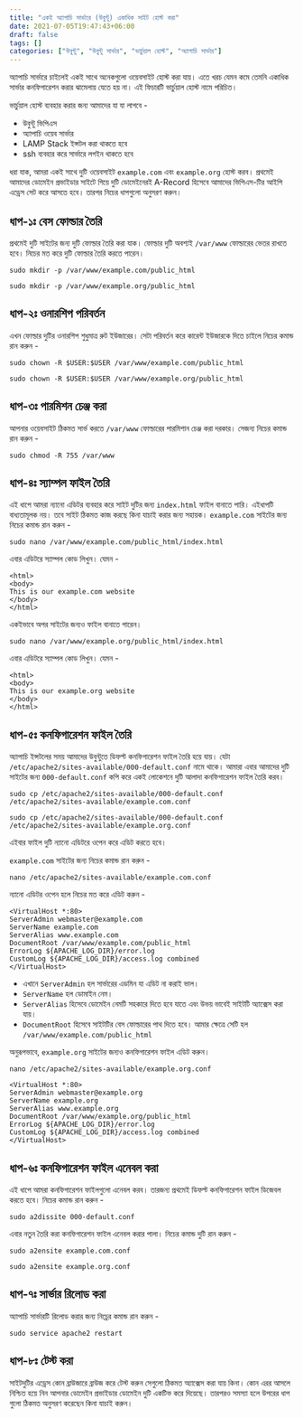 ```yaml
---
title: "একই অ্যাপাচি সার্ভারে (উবুন্টু) একাধিক সাইট হোস্ট করা"
date: 2021-07-05T19:47:43+06:00
draft: false
tags: []
categories: ["উবুন্টু", "উবুন্টু সার্ভার", "ভার্চুয়াল হোস্ট", "অ্যাপাচি সার্ভার"]
---
```

অ্যাপাচি সার্ভারে চাইলেই একই সাথে অনেকগুলো ওয়েবসাইট হোস্ট করা যায়। এতে খরচ যেমন কমে তেমনি একাধিক সার্ভার কনফিগারেশন করার ঝামেলায় যেতে হয় না। এই ফিচারটি ভার্চুয়াল হোস্ট নামে পরিচিত।

ভার্চুয়াল হোস্ট ব্যবহার করার জন্য আমাদের যা যা লাগবে - 
* উবুন্টু ভিপিএস
* অ্যাপাচি ওয়েব সার্ভার
* LAMP Stack ইন্সটল করা থাকতে হবে
* ssh ব্যবহার করে সার্ভারে লগইন থাকতে হবে

ধরা যাক, আমরা একই সাথে দুটি ওয়েবসাইট `example.com` এবং `example.org` হোস্ট করব। প্রথমেই আমাদের ডোমেইন প্রভাইডার সাইটে গিয়ে দুটি ডোমেইনেরই A-Record হিসেবে আমাদের ভিপিএস-টির আইপি এড্রেস সেট করে আসতে হবে। তারপর নিচের ধাপগুলো অনুসরণ করুন।

## ধাপ-১ঃ বেস ফোল্ডার তৈরি
প্রথমেই দুটি সাইটের জন্য দুটি ফোল্ডার তৈরি করা যাক। ফোল্ডার দুটি অবশ্যই `/var/www` ফোল্ডারের ভেতর রাখতে হবে। নিচের মত করে দুটি ফোল্ডার তৈরি করতে পারেন।
```
sudo mkdir -p /var/www/example.com/public_html
```
```
sudo mkdir -p /var/www/example.org/public_html
```
## ধাপ-২ঃ ওনারশিপ পরিবর্তন
এখন ফোল্ডার দুটির ওনারশিপ শুধুমাত্র রুট ইউজারের। সেটা পরিবর্তন করে কারেন্ট ইউজারকে দিতে চাইলে নিচের কমান্ড রান করুন -
```
sudo chown -R $USER:$USER /var/www/example.com/public_html
```
```
sudo chown -R $USER:$USER /var/www/example.org/public_html
```

## ধাপ-৩ঃ পারমিশন চেঞ্জ করা
আপনার ওয়েবসাইট ঠিকমত সার্ভ করতে `/var/www` ফোল্ডারের পারমিশান চেঞ্জ করা দরকার। সেজন্য নিচের কমান্ড রান করুন - 
```
sudo chmod -R 755 /var/www
```

## ধাপ-৪ঃ স্যাম্পল ফাইল তৈরি
এই ধাপে আমরা ন্যানো এডিটর ব্যবহার করে সাইট দুটির জন্য `index.html` ফাইল বানাতে পারি। এইধাপটি বাধ্যতামূলক নয়। তবে সাইট ঠিকমত কাজ করছে কিনা যাচাই করার জন্য সহায়ক। `example.com` সাইটের জন্য নিচের কমান্ড রান করুন - 
```
sudo nano /var/www/example.com/public_html/index.html
```
এবার এডিটরে স্যাম্পল কোড লিখুন। যেমন - 
```
<html>
<body>
This is our example.com website
</body>
</html>
```
একইভাবে অপর সাইটের জন্যও ফাইল বানাতে পারেন।
```
sudo nano /var/www/example.org/public_html/index.html
```
এবার এডিটরে স্যাম্পল কোড লিখুন। যেমন - 
```
<html>
<body>
This is our example.org website
</body>
</html>
```


## ধাপ-৫ঃ কনফিগারেশন ফাইল তৈরি
অ্যাপাচি ইন্সটলের সময় আমাদের উবুন্টুতে ডিফল্ট কনফিগারেশন ফাইল তৈরি হয়ে যায়। যেটা `/etc/apache2/sites-available/000-default.conf` নামে থাকে। আমারা এবার আমাদের দুটি সাইটের জন্য `000-default.conf` কপি করে একই লোকেশনে দুটি আলাদা কনফিগারেশন ফাইল তৈরি করব। 
```
sudo cp /etc/apache2/sites-available/000-default.conf /etc/apache2/sites-available/example.com.conf
```
```
sudo cp /etc/apache2/sites-available/000-default.conf /etc/apache2/sites-available/example.org.conf
```
এইবার ফাইল দুটি ন্যানো এডিটরে ওপেন করে এডিট করতে হবে।  

`example.com` সাইটের জন্য নিচের কমান্ড রান করুন - 
```
nano /etc/apache2/sites-available/example.com.conf
```
ন্যানো এডিটর ওপেন হলে নিচের মত করে এডিট করুন - 
```
<VirtualHost *:80>
ServerAdmin webmaster@example.com
ServerName example.com
ServerAlias www.example.com
DocumentRoot /var/www/example.com/public_html
ErrorLog ${APACHE_LOG_DIR}/error.log
CustomLog ${APACHE_LOG_DIR}/access.log combined
</VirtualHost>
```
* এখানে `ServerAdmin` হল সার্ভারের এডমিন যা এডিট না করাই ভাল।
* `ServerName` হল ডোমাইন নেম।
* `ServerAlias` হিসেবে ডোমেইন নেমটি সহকারে দিতে হবে যাতে এবং উভয় ভাবেই সাইটটি অ্যাক্সেস করা যায়।
* `DocumentRoot` হিসেবে সাইটটির বেস ফোল্ডারের পাথ দিতে হবে। আমার ক্ষেত্রে সেটি হল `/var/www/example.com/public_html`

অনুরূপভাবে, `example.org` সাইটের জন্যও কনফিগারেশন ফাইল এডিট করুন।
```
nano /etc/apache2/sites-available/example.org.conf
```
```
<VirtualHost *:80>
ServerAdmin webmaster@example.org
ServerName example.org
ServerAlias www.example.org
DocumentRoot /var/www/example.org/public_html
ErrorLog ${APACHE_LOG_DIR}/error.log
CustomLog ${APACHE_LOG_DIR}/access.log combined
</VirtualHost>
```

## ধাপ-৬ঃ কনফিগারেশন ফাইল এনেবল করা
এই ধাপে আমরা কনফিগারেশন ফাইলগুলো এনেবল করব। তারজন্য প্রথমেই ডিফল্ট কনফিগারেশন ফাইল ডিজেবল করতে হবে। নিচের কমান্ড রান করুন - 
```
sudo a2dissite 000-default.conf
```
এবার নতুন তৈরি করা কনফিগারেশন ফাইল এনেবল করার পালা। নিচের কমান্ড দুটি রান করুন - 
```
sudo a2ensite example.com.conf
```
```
sudo a2ensite example.org.conf
```

## ধাপ-৭ঃ সার্ভার রিলোড করা
অ্যাপাচি সার্ভারটি রিলোড করার জন্য নিচ্রের কমান্ড রান করুন - 
```
sudo service apache2 restart
```

## ধাপ-৮ঃ টেস্ট করা
সাইটদুটির এড্রেস কোন ব্রাউজারে ব্রাউজ করে টেস্ট করুন সেগুলো ঠিকমত অ্যাক্সেস করা যায় কিনা। কোন এরর আসলে নিশ্চিত হয়ে নিন আপনার ডোমেইন প্রভাইডার ডোমেইন দুটি একটিভ করে দিয়েছে। তারপরও সমস্যা হলে উপরের ধাপ গুলো ঠিকমত অনুসরণ করেছেন কিনা যাচাই করুন।

